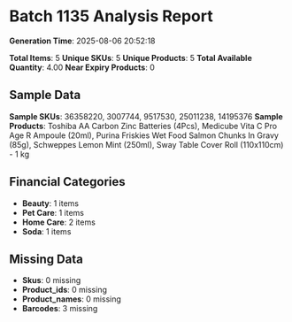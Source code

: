 # Batch 1135 Analysis Report

**Generation Time**: 2025-08-06 20:52:18

**Total Items**: 5
**Unique SKUs**: 5
**Unique Products**: 5
**Total Available Quantity**: 4.00
**Near Expiry Products**: 0

## Sample Data
**Sample SKUs**: 36358220, 3007744, 9517530, 25011238, 14195376
**Sample Products**: Toshiba AA Carbon Zinc Batteries (4Pcs), Medicube Vita C Pro Age R Ampoule (20ml), Purina Friskies Wet Food Salmon Chunks In Gravy (85g), Schweppes Lemon Mint (250ml), Sway Table Cover Roll (110x110cm) - 1 kg

## Financial Categories
- **Beauty**: 1 items
- **Pet Care**: 1 items
- **Home Care**: 2 items
- **Soda**: 1 items

## Missing Data
- **Skus**: 0 missing
- **Product_ids**: 0 missing
- **Product_names**: 0 missing
- **Barcodes**: 3 missing
